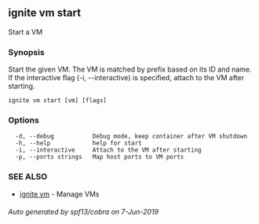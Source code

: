 ## ignite vm start

Start a VM

### Synopsis


Start the given VM. The VM is matched by prefix based on its ID and name.
If the interactive flag (-i, --interactive) is specified, attach to the
VM after starting.


```
ignite vm start [vm] [flags]
```

### Options

```
  -d, --debug           Debug mode, keep container after VM shutdown
  -h, --help            help for start
  -i, --interactive     Attach to the VM after starting
  -p, --ports strings   Map host ports to VM ports
```

### SEE ALSO

* [ignite vm](ignite_vm.md)	 - Manage VMs

###### Auto generated by spf13/cobra on 7-Jun-2019
